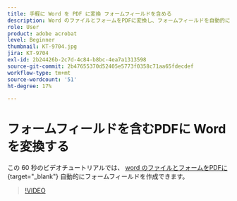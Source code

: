 ```yaml
---
title: 手軽に Word を PDF に変換 フォームフィールドを含める
description: Word のファイルとフォームをPDFに変換し、フォームフィールドを自動的に作成
role: User
product: adobe acrobat
level: Beginner
thumbnail: KT-9704.jpg
jira: KT-9704
exl-id: 2b24426b-2c7d-4c84-b8bc-4ea7a1313598
source-git-commit: 2b47655370d52405e5773f0358c71aa65fdecdef
workflow-type: tm+mt
source-wordcount: '51'
ht-degree: 17%

---
```


# フォームフィールドを含むPDFに Word を変換する

この 60 秒のビデオチュートリアルでは、 [word のファイルとフォームをPDFに](https://www.adobe.com/jp/acrobat/online/word-to-pdf.html){target="_blank"} 自動的にフォームフィールドを作成できます。

>[!VIDEO](https://video.tv.adobe.com/v/340082?quality=12&learn=on&hidetitle=true)
